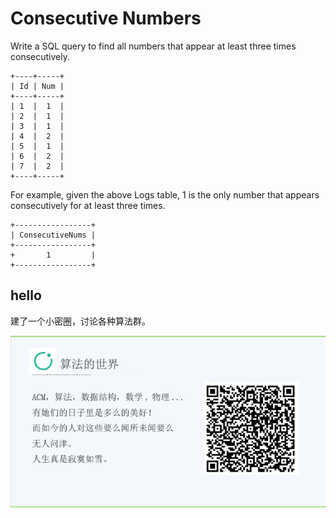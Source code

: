# Consecutive Numbers 

Write a SQL query to find all numbers that appear at least three times consecutively.  

```
+----+-----+
| Id | Num |
+----+-----+
| 1  |  1  |
| 2  |  1  |
| 3  |  1  |
| 4  |  2  |
| 5  |  1  |
| 6  |  2  |
| 7  |  2  |
+----+-----+
```

For example, given the above Logs table, 1 is the only number that appears consecutively for at least three times.  

```
+-----------------+
| ConsecutiveNums |
+-----------------+
+       1         |
+-----------------+
```


## hello

建了一个小密圈，讨论各种算法群。  

![小密圈](/images/suanfa_xiaomiquan.jpg)

